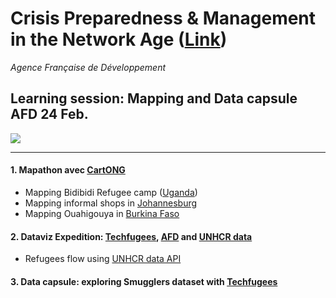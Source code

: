 # Crisis Preparedness & Management in the Network Age ([Link](https://www.eventbrite.com/e/crisis-preparedness-management-in-the-network-age-tickets-30294092446))
*Agence Française de Développement*

## Learning session: Mapping and Data capsule AFD 24 Feb.
![](http://www.stats4dev.com/img/imageSmall.png)

---
#### 1. Mapathon avec [CartONG](http://www.cartong.org/)

- Mapping Bidibidi Refugee camp ([Uganda](http://www.openstreetmap.org/#map=6/3.042/30.894&layers=HG))
- Mapping informal shops in [Johannesburg](http://www.openstreetmap.org/#map=14/-26.2043/28.0457)
- Mapping Ouahigouya in [Burkina Faso](http://www.openstreetmap.org/search?query=Ouahigouya%2C%20Burkina%20Faso#map=12/13.5727/-2.3627)

#### 2. Dataviz Expedition: [Techfugees](http://www.cartong.org/), [AFD](http://data.afd.fr) and [UNHCR data](http://data2.unhcr.org)
- Refugees flow using [UNHCR data API](http://data.unhcr.org/wiki/index.php/API_Documentation.html)

#### 3. Data capsule: exploring Smugglers dataset with [Techfugees](http://www.cartong.org/)
